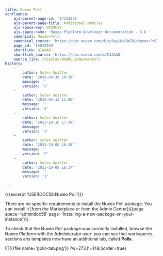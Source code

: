 ```yaml
---
title: Nuxeo Poll
confluence:
    ajs-parent-page-id: '17334336'
    ajs-parent-page-title: Additional Modules
    ajs-space-key: NXDOC58
    ajs-space-name: 'Nuxeo Platform Developer Documentation - 5.8 '
    canonical: Nuxeo+Poll
    canonical_source: 'https://doc.nuxeo.com/display/NXDOC58/Nuxeo+Poll'
    page_id: '16810048'
    shortlink: QIAAAQ
    shortlink_source: 'https://doc.nuxeo.com/x/QIAAAQ'
    source_link: /display/NXDOC58/Nuxeo+Poll
history:
    - 
        author: Solen Guitter
        date: '2016-08-30 14:19'
        message: ''
        version: '5'
    - 
        author: Solen Guitter
        date: '2016-05-12 15:06'
        message: ''
        version: '4'
    - 
        author: Solen Guitter
        date: '2013-10-16 17:30'
        message: ''
        version: '3'
    - 
        author: Solen Guitter
        date: '2013-10-08 16:38'
        message: ''
        version: '2'
    - 
        author: Solen Guitter
        date: '2013-10-08 16:37'
        message: ''
        version: '1'

---
```

{{{excerpt 'USERDOC58:Nuxeo Poll'}}}

There are no specific requirements to install the Nuxeo Poll package. You can install it [from the Marketplace or from the Admin Center]({{page space='admindoc58' page='installing-a-new-package-on-your-instance'}}).

To check that the Nuxeo Poll package was correctly installed, browse the Nuxeo Platform with the Administrator user: you can see that workspaces, sections ans templates now have an additional tab, called **Polls**.

![]({{file name='polls-tab.png'}} ?w=273,h=149,border=true)

&nbsp;